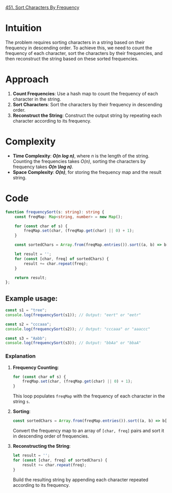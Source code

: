 [451. Sort Characters By Frequency](https://leetcode.com/problems/sort-characters-by-frequency/)

# Intuition

The problem requires sorting characters in a string based on their frequency in descending order. To achieve this, we need to count the frequency of each character, sort the characters by their frequencies, and then reconstruct the string based on these sorted frequencies.

# Approach

1. **Count Frequencies**: Use a hash map to count the frequency of each character in the string.
2. **Sort Characters**: Sort the characters by their frequency in descending order.
3. **Reconstruct the String**: Construct the output string by repeating each character according to its frequency.

# Complexity

- **Time Complexity**: ***O(n log n)***, where *n* is the length of the string. Counting the frequencies takes *O(n)*, sorting the characters by frequency takes ***O(n \log n)***.
- **Space Complexity**: ***O(n)***, for storing the frequency map and the result string.

# Code

```typescript
function frequencySort(s: string): string {
    const freqMap: Map<string, number> = new Map();

    for (const char of s) {
        freqMap.set(char, (freqMap.get(char) || 0) + 1);
    }

    const sortedChars = Array.from(freqMap.entries()).sort((a, b) => b[1] - a[1]);

    let result = '';
    for (const [char, freq] of sortedChars) {
        result += char.repeat(freq);
    }

    return result;
};

```

## Example usage:

```Typescript
const s1 = "tree";
console.log(frequencySort(s1)); // Output: "eert" or "eetr"

const s2 = "cccaaa";
console.log(frequencySort(s2)); // Output: "cccaaa" or "aaaccc"

const s3 = "Aabb";
console.log(frequencySort(s3)); // Output: "bbAa" or "bbaA"
```

### Explanation

1. **Frequency Counting**:
   ```typescript
   for (const char of s) {
       freqMap.set(char, (freqMap.get(char) || 0) + 1);
   }
   ```
   This loop populates `freqMap` with the frequency of each character in the string `s`.

2. **Sorting**:
   ```typescript
   const sortedChars = Array.from(freqMap.entries()).sort((a, b) => b[1] - a[1]);
   ```
   Convert the frequency map to an array of `[char, freq]` pairs and sort it in descending order of frequencies.

3. **Reconstructing the String**:
   ```typescript
   let result = '';
   for (const [char, freq] of sortedChars) {
       result += char.repeat(freq);
   }
   ```
   Build the resulting string by appending each character repeated according to its frequency.